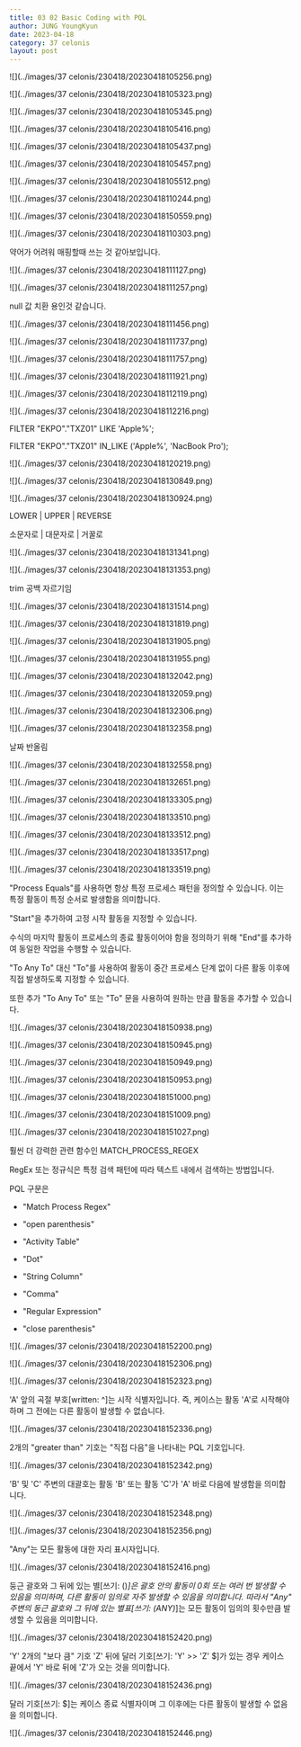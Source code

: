 ```yaml
---
title: 03 02 Basic Coding with PQL
author: JUNG YoungKyun
date: 2023-04-18
category: 37 celonis
layout: post
---
```


![](../images/37 celonis/230418/20230418105256.png)

![](../images/37 celonis/230418/20230418105323.png)

![](../images/37 celonis/230418/20230418105345.png)

![](../images/37 celonis/230418/20230418105416.png)

![](../images/37 celonis/230418/20230418105437.png)

![](../images/37 celonis/230418/20230418105457.png)

![](../images/37 celonis/230418/20230418105512.png)

![](../images/37 celonis/230418/20230418110244.png)

![](../images/37 celonis/230418/20230418150559.png)

![](../images/37 celonis/230418/20230418110303.png)

약어가 어려워 매핑할때 쓰는 것 같아보입니다.

![](../images/37 celonis/230418/20230418111127.png)

![](../images/37 celonis/230418/20230418111257.png)

null 값 치환 용인것 같습니다.

![](../images/37 celonis/230418/20230418111456.png)

![](../images/37 celonis/230418/20230418111737.png)

![](../images/37 celonis/230418/20230418111757.png)

![](../images/37 celonis/230418/20230418111921.png)

![](../images/37 celonis/230418/20230418112119.png)

![](../images/37 celonis/230418/20230418112216.png)

FILTER "EKPO"."TXZ01" LIKE 'Apple%';

FILTER "EKPO"."TXZ01" IN_LIKE ('Apple%', 'NacBook Pro');

![](../images/37 celonis/230418/20230418120219.png)

![](../images/37 celonis/230418/20230418130849.png)

![](../images/37 celonis/230418/20230418130924.png)

LOWER | UPPER | REVERSE

소문자로 | 대문자로 | 거꿀로

![](../images/37 celonis/230418/20230418131341.png)

![](../images/37 celonis/230418/20230418131353.png)

trim 공백 자르기임

![](../images/37 celonis/230418/20230418131514.png)

![](../images/37 celonis/230418/20230418131819.png)

![](../images/37 celonis/230418/20230418131905.png)

![](../images/37 celonis/230418/20230418131955.png)

![](../images/37 celonis/230418/20230418132042.png)

![](../images/37 celonis/230418/20230418132059.png)

![](../images/37 celonis/230418/20230418132306.png)

![](../images/37 celonis/230418/20230418132358.png)

날짜 반올림

![](../images/37 celonis/230418/20230418132558.png)

![](../images/37 celonis/230418/20230418132651.png)

![](../images/37 celonis/230418/20230418133305.png)

![](../images/37 celonis/230418/20230418133510.png)

![](../images/37 celonis/230418/20230418133512.png)

![](../images/37 celonis/230418/20230418133517.png)

![](../images/37 celonis/230418/20230418133519.png)


"Process Equals"를 사용하면 항상 특정 프로세스 패턴을 정의할 수 있습니다. 이는 특정 활동이 특정 순서로 발생함을 의미합니다.

"Start"을 추가하여 고정 시작 활동을 지정할 수 있습니다.

수식의 마지막 활동이 프로세스의 종료 활동이어야 함을 정의하기 위해 "End"를 추가하여 동일한 작업을 수행할 수 있습니다.

"To Any To" 대신 "To"를 사용하여 활동이 중간 프로세스 단계 없이 다른 활동 이후에 직접 발생하도록 지정할 수 있습니다.

또한 추가 "To Any To" 또는 "To" 문을 사용하여 원하는 만큼 활동을 추가할 수 있습니다.

![](../images/37 celonis/230418/20230418150938.png)

![](../images/37 celonis/230418/20230418150945.png)

![](../images/37 celonis/230418/20230418150949.png)

![](../images/37 celonis/230418/20230418150953.png)

![](../images/37 celonis/230418/20230418151000.png)

![](../images/37 celonis/230418/20230418151009.png)

![](../images/37 celonis/230418/20230418151027.png)

훨씬 더 강력한 관련 함수인 MATCH_PROCESS_REGEX

RegEx 또는 정규식은 특정 검색 패턴에 따라 텍스트 내에서 검색하는 방법입니다.

PQL 구문은
- "Match Process Regex"
 
- "open parenthesis" 
- "Activity Table" 
- "Dot" 
- "String Column" 
- "Comma" 
- "Regular Expression" 
- "close parenthesis"


![](../images/37 celonis/230418/20230418152200.png)

![](../images/37 celonis/230418/20230418152306.png)

![](../images/37 celonis/230418/20230418152323.png)

'A' 앞의 곡절 부호[written: ^]는 시작 식별자입니다. 즉, 케이스는 활동 'A'로 시작해야 하며 그 전에는 다른 활동이 발생할 수 없습니다.

![](../images/37 celonis/230418/20230418152336.png)

2개의 "greater than" 기호는 "직접 다음"을 나타내는 PQL 기호입니다.

![](../images/37 celonis/230418/20230418152342.png)

'B' 및 'C' 주변의 대괄호는 활동 'B' 또는 활동 'C'가 'A' 바로 다음에 발생함을 의미합니다.

![](../images/37 celonis/230418/20230418152348.png)

![](../images/37 celonis/230418/20230418152356.png)

"Any"는 모든 활동에 대한 자리 표시자입니다.

![](../images/37 celonis/230418/20230418152416.png)

둥근 괄호와 그 뒤에 있는 별[쓰기: ()*]은 괄호 안의 활동이 0회 또는 여러 번 발생할 수 있음을 의미하며, 다른 활동이 임의로 자주 발생할 수 있음을 의미합니다.
따라서 "Any" 주변의 둥근 괄호와 그 뒤에 있는 별표[쓰기: (ANY)*]는 모든 활동이 임의의 횟수만큼 발생할 수 있음을 의미합니다.

![](../images/37 celonis/230418/20230418152420.png)

'Y' 2개의 "보다 큼" 기호 'Z' 뒤에 달러 기호[쓰기: 'Y' >> 'Z' $]가 있는 경우 케이스 끝에서 'Y' 바로 뒤에 'Z'가 오는 것을 의미합니다.

![](../images/37 celonis/230418/20230418152436.png)

달러 기호[쓰기: $]는 케이스 종료 식별자이며 그 이후에는 다른 활동이 발생할 수 없음을 의미합니다.

![](../images/37 celonis/230418/20230418152446.png)














